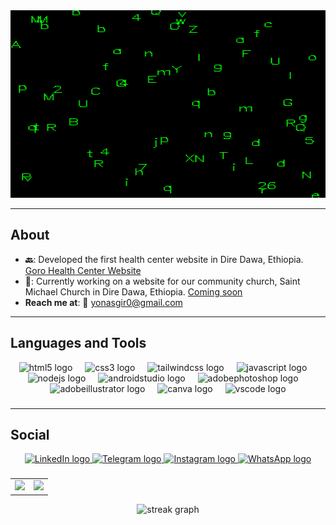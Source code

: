 
<img src="https://github.com/yonasgir/yonasgir/blob/main/matrixx.gif" alt="Matrix GIF" width="100%" height="300" loop="true">

<div align="center">
</div>

---

## About

- **🔙**: Developed the first health center website in Dire Dawa, Ethiopia. [Goro Health Center Website](https://www.ghcdd.gov.et/)
- **🔭**: Currently working on a website for our community church, Saint Michael Church in Dire Dawa, Ethiopia. [Coming soon](#)
- **Reach me at**: 📧 [yonasgir0@gmail.com](mailto:yonasgir0@gmail.com)
---

## Languages and Tools

<div align="center">
  <img src="https://cdn.jsdelivr.net/gh/devicons/devicon/icons/html5/html5-original.svg" height="60" alt="html5 logo"  />
  <img width="12" />
  <img src="https://cdn.jsdelivr.net/gh/devicons/devicon/icons/css3/css3-original.svg" height="60" alt="css3 logo"  />
  <img width="12" />
  <img src="https://skillicons.dev/icons?i=tailwind" height="60" alt="tailwindcss logo"  />
  <img width="12" />
  <img src="https://skillicons.dev/icons?i=js" height="60" alt="javascript logo"  />
  <img width="12" />
  <img src="https://skillicons.dev/icons?i=nodejs" height="60" alt="nodejs logo"  />
  <img width="12" />
  <img src="https://cdn.jsdelivr.net/gh/devicons/devicon/icons/androidstudio/androidstudio-original.svg" height="60" alt="androidstudio logo"  />
  <img width="12" />
  <img src="https://skillicons.dev/icons?i=ps" height="60" alt="adobephotoshop logo"  />
  <img width="12" />
  <img src="https://skillicons.dev/icons?i=ai" height="60" alt="adobeillustrator logo"  />
  <img width="12" />
  <img src="https://cdn.simpleicons.org/canva/00C4CC" height="60" alt="canva logo"  />
  <img width="12" />
  <img src="https://cdn.jsdelivr.net/gh/devicons/devicon/icons/vscode/vscode-original.svg" height="60" alt="vscode logo"  />
</div>

###

---

## Social

<div align="center">
  <a href="https://www.linkedin.com/in/yonasgir" target="_blank">
    <img src="https://img.shields.io/static/v1?message=LinkedIn&logo=linkedin&label=&color=0077B5&logoColor=white&style=for-the-badge" height="25" alt="LinkedIn logo" />
  </a>
  <a href="https://t.me/yonigirmaa" target="_blank">
    <img src="https://img.shields.io/static/v1?message=Telegram&logo=telegram&label=&color=2CA5E0&logoColor=white&style=for-the-badge" height="25" alt="Telegram logo" />
  </a>
  <a href="https://instagram.com/yonigirmaa" target="_blank">
    <img src="https://img.shields.io/static/v1?message=Instagram&logo=instagram&label=&color=E4405F&logoColor=white&style=for-the-badge" height="25" alt="Instagram logo" />
  </a>
  <a href="https://wa.me/251949481292" target="_blank">
    <img src="https://img.shields.io/static/v1?message=WhatsApp&logo=whatsapp&label=&color=25D366&logoColor=white&style=for-the-badge" height="25" alt="WhatsApp logo" />
  </a>
</div>


###
<div align="center">

  <table>
    <tr>
      <td>
        <img src="https://github-readme-stats.vercel.app/api?username=yonasgir&show_icons=true&theme=gruvbox" />
      </td>
      <td>
        <img src="https://github-readme-stats.vercel.app/api/top-langs/?username=yonasgir&layout=compact&theme=gruvbox" />
      </td>
    </tr>
  </table>

</div>

<div align="center">
  <img src="https://streak-stats.demolab.com?user=yonasgir&locale=en&mode=daily&theme=dark&hide_border=false&border_radius=5&order=3" height="220" alt="streak graph"  />
</div>

###

